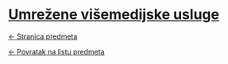 # [Umrežene višemedijske usluge](https://www.github.com/studosi-fer/UVU)
[<- Stranica predmeta](https://www.fer.unizg.hr/predmet/uvu)

[<- Povratak na listu predmeta](https://www.github.com/studosi/FER)